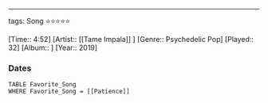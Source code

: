 ---
tags: Song ⭐⭐⭐⭐⭐ 

[Time:: 4:52]
[Artist:: [[Tame Impala]] ]
[Genre:: Psychedelic Pop]
[Played:: 32]
[Album:: ]
[Year:: 2019]
### Dates
````dataview
TABLE Favorite_Song
WHERE Favorite_Song = [[Patience]]
````